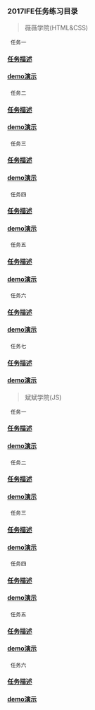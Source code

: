 ### 2017IFE任务练习目录
> 薇薇学院(HTML&CSS)

` 任务一`
#### [任务描述](http://ife.baidu.com/course/detail/id/90)
#### [demo演示](https://hxvin.github.io/IFE-/薇薇学院(HTML&CSS)/2017IFE1.1.html)
` 任务二`
#### [任务描述](http://ife.baidu.com/course/detail/id/92)
#### [demo演示](https://hxvin.github.io/IFE-/薇薇学院(HTML&CSS)/IFE1.2/IFE1.2.htm)
` 任务三`
#### [任务描述](http://ife.baidu.com/course/detail/id/94)
#### [demo演示](https://hxvin.github.io/IFE-/薇薇学院(HTML&CSS)/IFE1.32/IFE1.32.html)
` 任务四`
#### [任务描述](http://ife.baidu.com/course/detail/id/95)
#### [demo演示](https://hxvin.github.io/IFE-/薇薇学院(HTML&CSS)/IFE1.4/IFE1.4.html)
` 任务五`
#### [任务描述](http://ife.baidu.com/course/detail/id/96)
#### [demo演示](https://hxvin.github.io/IFE-/薇薇学院(HTML&CSS)/IFE1.5/IFE1.5.htm)
` 任务六`
#### [任务描述](http://ife.baidu.com/course/detail/id/99)
#### [demo演示](https://hxvin.github.io/IFE-/薇薇学院(HTML&CSS)/IFE1.6/IFE1.6.html)
` 任务七`
#### [任务描述](http://ife.baidu.com/course/detail/id/102)
#### [demo演示](https://hxvin.github.io/IFE-/薇薇学院(HTML&CSS)/IFE1.7/IFE1.7.html)
> 斌斌学院(JS)

` 任务一`
#### [任务描述](http://ife.baidu.com/course/detail/id/93)
#### [demo演示](https://hxvin.github.io/IFE-/斌斌学院（JS）/IFE2.1/IFE2.1.html)
` 任务二`
#### [任务描述](http://ife.baidu.com/course/detail/id/91)
#### [demo演示](https://hxvin.github.io/IFE-/斌斌学院（JS）/IFE2.2/IFE2.2.html)
` 任务三`
#### [任务描述](http://ife.baidu.com/course/detail/id/98)
#### [demo演示](https://hxvin.github.io/IFE-/斌斌学院（JS）/IFE2.3/IFE2.3.html)
` 任务四`
#### [任务描述](http://ife.baidu.com/course/detail/id/103)
#### [demo演示](https://hxvin.github.io/IFE-/斌斌学院（JS）/IFE2.4/IFE2.4.html)
` 任务五`
#### [任务描述](http://ife.baidu.com/course/detail/id/105)
#### [demo演示](https://hxvin.github.io/IFE-/斌斌学院（JS）/IFE2.5/IFE2.5.html)
` 任务六`
#### [任务描述](http://ife.baidu.com/course/detail/id/107)
#### [demo演示](https://hxvin.github.io/IFE-/斌斌学院（JS）/IFE2.6/IFE2.6.html)
